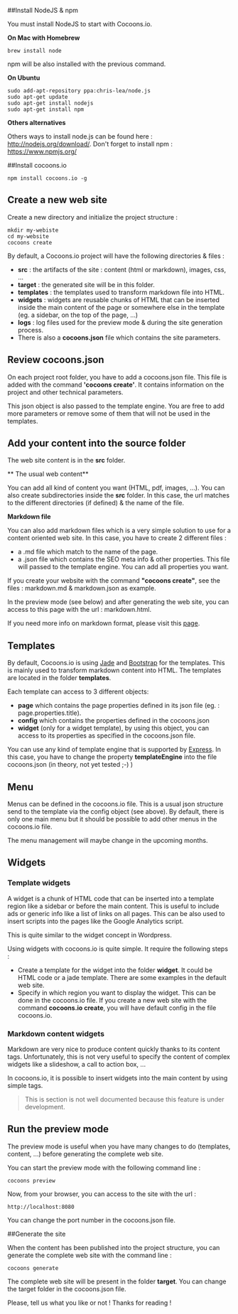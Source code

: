 ##Install NodeJS & npmYou must install NodeJS to start with Cocoons.io.**On Mac with Homebrew**```brew install node```npm will be also installed with the previous command.**On Ubuntu**```sudo add-apt-repository ppa:chris-lea/node.jssudo apt-get updatesudo apt-get install nodejssudo apt-get install npm```**Others alternatives**Others ways to install node.js can be found here : http://nodejs.org/download/.Don't forget to install npm : https://www.npmjs.org/##Install cocoons.io```npm install cocoons.io -g```## Create a new web siteCreate a new directory and initialize the project structure :```mkdir my-webistecd my-websitecocoons create```By default, a Cocoons.io project will have the following directories & files :- **src** : the artifacts of the site : content (html or markdown), images, css, ...- **target** : the generated site will be in this folder.- **templates** : the templates used to transform markdown file into HTML.- **widgets** : widgets are reusable chunks of HTML that can be inserted inside the main content of the page or somewhere else in the template (eg. a sidebar, on the top of the page, ...)- **logs** : log files used for the preview mode & during the site generation process.- There is also a **cocoons.json** file which contains the site parameters.## Review cocoons.jsonOn each project root folder, you have to add a cocoons.json file. This file is added with the command **'cocoons create'**.It contains information on the project and other technical parameters.This json object is also passed to the template engine. You are free to add more parameters or remove some of them that will not be used in the templates.## Add your content into the source folderThe web site content is in the **src** folder.** The usual web content**You can add all kind of content you want (HTML, pdf, images, ...). You can also create subdirectories inside the **src** folder.In this case, the url matches to the different directories (if defined) & the name of the file.**Markdown file**You can also add markdown files which is a very simple solution to use for a content oriented web site.In this case, you have to create 2 different files :- a .md file which match to the name of the page.- a .json file which contains the SEO meta info & other properties. This file will passed to the template engine. You can add all properties you want.If you create your website with the command **"cocoons create"**, see the files : markdown.md & markdown.json as example.In the preview mode (see below) and after generating the web site, you can access to this page with the url : markdown.html.If you need more info on markdown format, please visit this [page](https://github.com/adam-p/markdown-here/wiki/Markdown-Here-Cheatsheet).## TemplatesBy default, Cocoons.io is using [Jade](http://jade-lang.com/) and [Bootstrap](http://getbootstrap.com/) for the templates.This is mainly used to transform markdown content into HTML. The templates are located in the folder **templates**.Each template can access to 3 different objects:- **page** which contains the page properties defined in its json file (eg. : page.properties.title).- **config**  which contains the properties defined in the cocoons.json- **widget** (only for a widget template), by using this object, you can access to its properties as specified in the cocoons.json file.You can use any kind of template engine that is supported by [Express](http://expressjs.com/).In this case, you have to change the property **templateEngine** into the file cocoons.json (in theory, not yet tested ;-) )## MenuMenus can be defined in the cocoons.io file. This is a usual json structure send to the template via the config object (see above).By default, there is only one main menu but it should be possible to add other menus in the cocoons.io file.  The menu management will maybe change in the upcoming months.## Widgets### Template widgetsA widget is a chunk of HTML code that can be inserted into a template region like a sidebar or before the main content.This is useful to include ads or generic info like a list of links on all pages. This can be also used to insert scripts into the pages like the Google Analytics script.This is quite similar to the widget concept in Wordpress.Using widgets with cocoons.io is quite simple. It require the following steps :- Create a template for the widget into the folder **widget**. It could be HTML code or a jade template. There are some examples in the default web site.- Specify in which region you want to display the widget. This can be done in the cocoons.io file. If you create a new web site with the command **cocoons.io create**, you will have default config in the file cocoons.io.### Markdown content widgetsMarkdown are very nice to produce content quickly thanks to its content tags. Unfortunately, this is not very useful to specify the content of complex widgets like a slideshow, a call to action box, ...In cocoons.io, it is possible to insert widgets into the main content by using simple tags.>This is section is not well documented because this feature is under development.## Run the preview modeThe preview mode is useful when you have many changes to do (templates, content, ...) before generating the complete web site.You can start the preview mode with the following command line :```cocoons preview```Now, from your browser, you can access to the site with the url :```http://localhost:8080```You can change the port number in the cocoons.json file.##Generate the siteWhen the content has been published into the project structure, you can generate the complete web site with the command line :```cocoons generate```The complete web site will be present in the folder **target**. You can change the target folder in the cocoons.json file.Please, tell us what you like or not ! Thanks for reading !